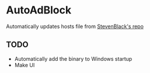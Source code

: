 # AutoAdBlock
Automatically updates hosts file from [StevenBlack's repo](https://github.com/StevenBlack/hosts)

## TODO
* Automatically add the binary to Windows startup
* Make UI
